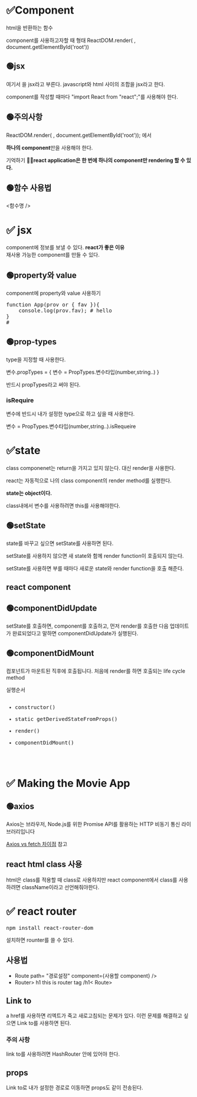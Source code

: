 # ✅Component

html을 반환하는 함수

component를 사용하고자할 때 형태
ReactDOM.render( <App />, document.getElementById('root'))

## 🟢<strong>jsx</strong></br>

여기서 <App />을 jsx라고 부른다. javascript와 html 사이의 조합을 jsx라고 한다.

component를 작성할 때마다 "import React from "react";"를 사용해야 한다.

## 🟢주의사항

ReactDOM.render( <App />, document.getElementById('root')); 에서

<strong>하나의 component</strong>만을 사용해야 한다.

기억하기 ✍🏻<strong>react application은 한 번에 하나의 component만 rendering 할 수 있다.</strong>

## 🟢함수 사용법

<함수명 />

# ✅ jsx

component에 정보를 보낼 수 있다.
<strong>react가 좋은 이유</strong><br>
재사용 가능한 component를 만들 수 있다.

## 🟢property와 value

component에 property와 value 사용하기

<pre>
function App(prov or { fav }){
    console.log(prov.fav); # hello
}
#<App fav = "hello"/>
</pre>

## 🟢prop-types

type을 지정할 때 사용한다.

변수.propTypes = {
변수 = PropTypes.변수타입(number,string..)
}

반드시 propTypes라고 써야 된다.

### isRequire

변수에 반드시 내가 설정한 type으로 하고 싶을 때 사용한다.

변수 = PropTypes.변수타입(number,string..).isRequeire

# ✅state

class componenet는 return을 가지고 있지 않는다. 대신 render을 사용한다.

react는 자동적으로 나의 class component의 render method를 실행한다.

<strong>state는 object이다.</strong>

class내에서 변수를 사용하려면 this를 사용해야한다.

## 🟢setState

state를 바꾸고 싶으면 setState를 사용하면 된다.

setState를 사용하지 않으면 새 state와 함께 render function이 호출되지 않는다.

setState를 사용하면 부를 때마다 새로운 state와 render function을 호출 해준다.

## react component

## 🟢componentDidUpdate

setState를 호출하면, component를 호출하고, 먼저 render를 호출한 다음 업데이트가 완료되었다고 말하면
componentDidUpdate가 실행된다.

## 🟢componentDidMount

컴포넌트가 마운트된 직후에 호출됩니다.
처음에 render를 하면 호출되는 life cycle method

<pre>
실행순서
<ul>
<li>constructor()</li>
<li>static getDerivedStateFromProps()</li>
<li>render()</li>
<li>componentDidMount()</li>
</ul>
</pre>

# ✅ Making the Movie App

## 🟢axios

Axios는 브라우저, Node.js를 위한 Promise API를 활용하는 HTTP 비동기 통신 라이브러리입니다</br>

<a href="https://www.geeksforgeeks.org/difference-between-fetch-and-axios-js-for-making-http-requests">Axios vs fetch 차이점</a>  참고

## react html class 사용

html은 class를 적용할 때 class로 사용하지만 react component에서 class를 사용하려면 className이라고 선언해줘야한다.

# ✅ react router
<pre>
npm install react-router-dom
</pre>
설치하면 rounter를 쓸 수 있다.

## 사용법
<ul>
    <li>Route path= "경로설정" component={사용할 component} /></li>
    <li>Router> h1 this is router tag /h1< Route></li>
</ul>

## Link to
a href를 사용하면 리엑트가 죽고 새로고침되는 문제가 있다. 이런 문제를 해결하고 싶으면 Link to를 사용하면 된다.


### 주의 사항
link to를 사용하려면 HashRouter 안에 있어야 한다.

## props
Link to로 내가 설정한 경로로 이동하면 props도 같이 전송된다.